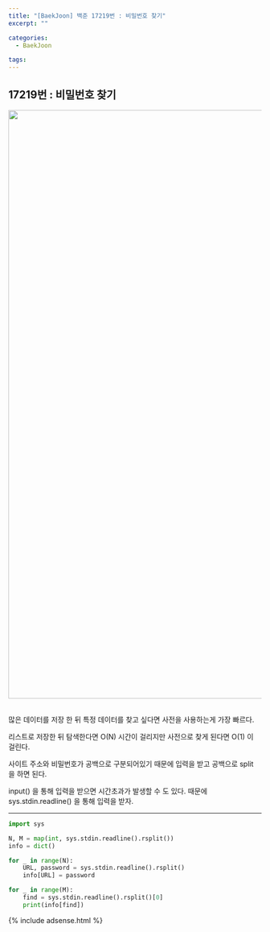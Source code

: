 ```yaml
---
title: "[BaekJoon] 백준 17219번 : 비밀번호 찾기"
excerpt: ""

categories:
  - BaekJoon

tags:
---
```


## 17219번 : 비밀번호 찾기

<center><img width="1169" alt="Find Password" src="https://user-images.githubusercontent.com/54533309/93189685-67a41280-f77d-11ea-80a2-5e726bede945.png">
</center>



<br>

많은 데이터를 저장 한 뒤 특정 데이터를 찾고 싶다면 사전을 사용하는게 가장 빠르다.

리스트로 저장한 뒤 탐색한다면 O(N) 시간이 걸리지만 사전으로 찾게 된다면 O(1) 이 걸린다.

사이트 주소와 비밀번호가 공백으로 구분되어있기 때문에 입력을 받고 공백으로 split 을 하면 된다.

input() 을 통해 입력을 받으면 시간초과가 발생할 수 도 있다. 때문에 sys.stdin.readline() 을 통해 입력을 받자.

---

```python
import sys

N, M = map(int, sys.stdin.readline().rsplit())
info = dict()

for _ in range(N):
	URL, password = sys.stdin.readline().rsplit()
	info[URL] = password

for _ in range(M):
	find = sys.stdin.readline().rsplit()[0]
	print(info[find])
```

{% include adsense.html %}